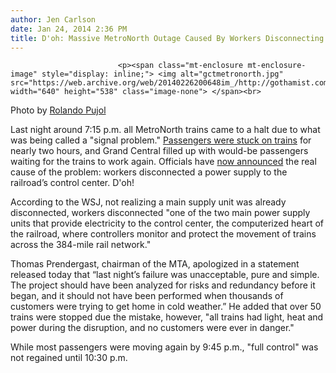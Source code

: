 ```yaml
---
author: Jen Carlson
date: Jan 24, 2014 2:36 PM
title: D'oh: Massive MetroNorth Outage Caused By Workers Disconnecting Power
---
```



                            
                            
                            
                            <p><span class="mt-enclosure mt-enclosure-image" style="display: inline;"> <img alt="gctmetronorth.jpg" src="https://web.archive.org/web/20140226200648im_/http://gothamist.com/attachments/arts_jen/gctmetronorth.jpg" width="640" height="538" class="image-none"> </span><br>
<span class="photo_caption">Photo by <a href="https://web.archive.org/web/20140226200648/http://instagram.com/rolandopujol">Rolando Pujol</a></span></p>

<p>Last night around 7:15 p.m. all MetroNorth trains came to a halt due to what was being called a &quot;signal problem.&quot; <a href="https://web.archive.org/web/20140226200648/http://gothamist.com/2014/01/23/metronorth_1.php">Passengers were stuck on trains</a> for nearly two hours, and Grand Central filled up with would-be passengers waiting for the trains to work again. Officials have <a href="https://web.archive.org/web/20140226200648/http://www.mta.info/mnr/html/mnr01_23_2014_shutdown.htm">now announced</a> the real cause of the problem: workers disconnected a power supply to the railroad&#x2019;s control center. D&apos;oh!</p>

<p>According to the WSJ, not realizing a main supply unit was already disconnected, workers disconnected &quot;one of the two main power supply units that provide electricity to the control center, the computerized heart of the railroad, where controllers monitor and protect the movement of trains across the 384-mile rail network.&quot; </p>

<p>Thomas Prendergast, chairman of the MTA, apologized in a statement released today that &#x201C;last night&#x2019;s failure was unacceptable, pure and simple. The project should have been analyzed for risks and redundancy before it began, and it should not have been performed when thousands of customers were trying to get home in cold weather.&#x201D; He added that over 50 trains were stopped due the mistake, however, &quot;all trains had light, heat and power during the disruption, and no customers were ever in danger.&quot;</p>

<p>While most passengers were moving again by 9:45 p.m., &quot;full control&quot; was not regained until 10:30 p.m.</p>
                            
                            
                            